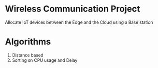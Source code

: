 # Wireless Communication Project

Allocate IoT devices between the Edge and the Cloud using a Base station

# Algorithms

1. Distance based
2. Sorting on CPU usage and Delay
